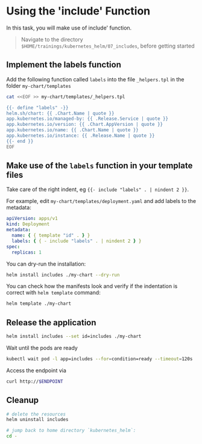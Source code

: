 # Using the 'include' Function

In this task, you will make use of include' function.

> Navigate to the directory `$HOME/trainings/kubernetes_helm/07_includes`, before getting started

## Implement the labels function

Add the following function called `labels` into the file `_helpers.tpl` in the folder `my-chart/templates`

```bash
cat <<EOF >> my-chart/templates/_helpers.tpl

{{- define "labels" -}}
helm.sh/chart: {{ .Chart.Name | quote }}
app.kubernetes.io/managed-by: {{ .Release.Service | quote }}
app.kubernetes.io/version: {{ .Chart.AppVersion | quote }}
app.kubernetes.io/name: {{ .Chart.Name | quote }}
app.kubernetes.io/instance: {{ .Release.Name | quote }}
{{- end }}
EOF
```

## Make use of the `labels` function in your template files

Take care of the right indent, eg `{{- include "labels" . | nindent 2 }}`.

For example, edit `my-chart/templates/deployment.yaml` and add labels to the metadata:

```yaml
apiVersion: apps/v1
kind: Deployment
metadata:
  name: { { template "id" . } }
  labels: { { - include "labels" . | nindent 2 } }
spec:
  replicas: 1
```

You can dry-run the installation:

```bash
helm install includes ./my-chart --dry-run
```

You can check how the manifests look and verify if the indentation is correct with `helm template` command:

```bash
helm template ./my-chart
```

## Release the application

```bash
helm install includes --set id=includes ./my-chart
```

Wait until the pods are ready

```bash
kubectl wait pod -l app=includes --for=condition=ready --timeout=120s
```

Access the endpoint via

```bash
curl http://$ENDPOINT
```

## Cleanup

```bash
# delete the resources
helm uninstall includes

# jump back to home directory `kubernetes_helm`:
cd -
```
